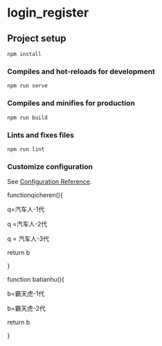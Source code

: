 # login_register

## Project setup
```
npm install
```

### Compiles and hot-reloads for development
```
npm run serve
```

### Compiles and minifies for production
```
npm run build
```

### Lints and fixes files
```
npm run lint
```

### Customize configuration
See [Configuration Reference](https://cli.vuejs.org/config/).

functionqicheren(){

 q=汽车人-1代

 q =汽车人-2代

 q  = 汽车人-3代

return b

}

function batianhu(){

 b=霸天虎-1代

 b=霸天虎-2代

return b

}
